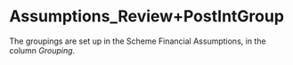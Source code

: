 # Assumptions_Review+PostIntGroup

The groupings are set up in the Scheme Financial Assumptions, in the
column _Grouping_.
